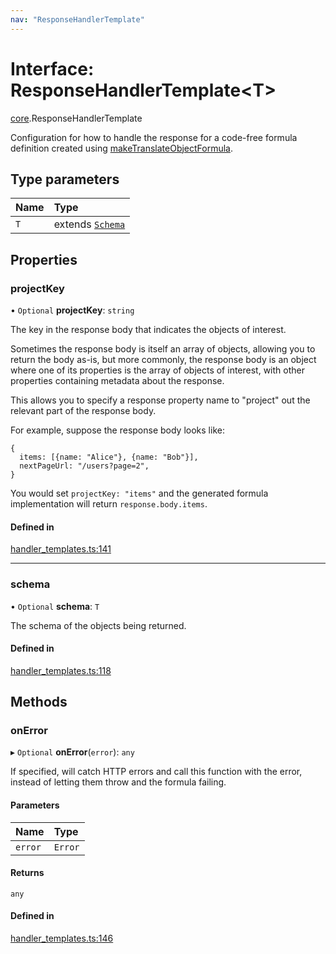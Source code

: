 ```yaml
---
nav: "ResponseHandlerTemplate"
---
```

# Interface: ResponseHandlerTemplate<T\>

[core](../modules/core.md).ResponseHandlerTemplate

Configuration for how to handle the response for a code-free formula definition
created using [makeTranslateObjectFormula](../functions/core.makeTranslateObjectFormula.md).

## Type parameters

| Name | Type |
| :------ | :------ |
| `T` | extends [`Schema`](../types/core.Schema.md) |

## Properties

### projectKey

• `Optional` **projectKey**: `string`

The key in the response body that indicates the objects of interest.

Sometimes the response body is itself an array of objects, allowing you
to return the body as-is, but more commonly, the response body is
an object where one of its properties is the array of objects of interest,
with other properties containing metadata about the response.

This allows you to specify a response property name to "project" out
the relevant part of the response body.

For example, suppose the response body looks like:
```
{
  items: [{name: "Alice"}, {name: "Bob"}],
  nextPageUrl: "/users?page=2",
}
```

You would set `projectKey: "items"` and the generated formula implementation
will return `response.body.items`.

#### Defined in

[handler_templates.ts:141](https://github.com/coda/packs-sdk/blob/main/handler_templates.ts#L141)

___

### schema

• `Optional` **schema**: `T`

The schema of the objects being returned.

#### Defined in

[handler_templates.ts:118](https://github.com/coda/packs-sdk/blob/main/handler_templates.ts#L118)

## Methods

### onError

▸ `Optional` **onError**(`error`): `any`

If specified, will catch HTTP errors and call this function with the error,
instead of letting them throw and the formula failing.

#### Parameters

| Name | Type |
| :------ | :------ |
| `error` | `Error` |

#### Returns

`any`

#### Defined in

[handler_templates.ts:146](https://github.com/coda/packs-sdk/blob/main/handler_templates.ts#L146)
